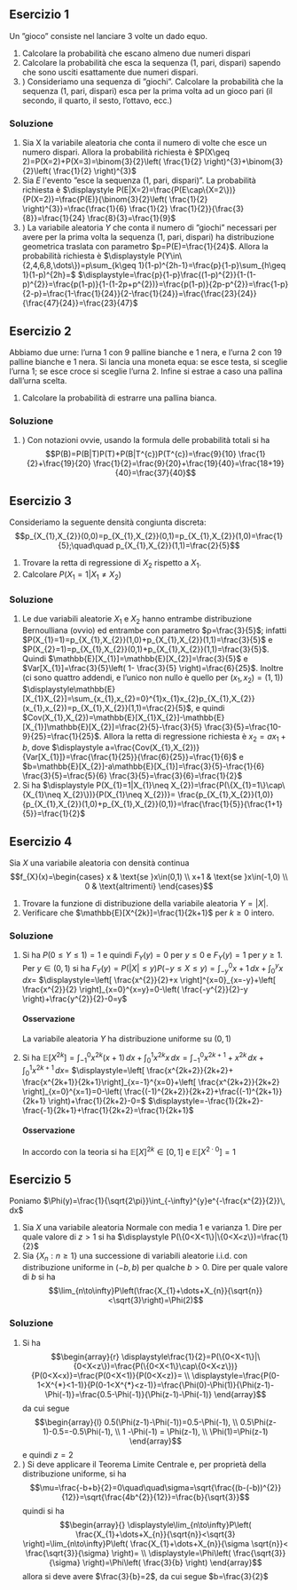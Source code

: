 ## Esercizio  1
Un ”gioco” consiste nel lanciare 3 volte un dado equo.
1) Calcolare la probabilità che escano almeno due numeri dispari
2) Calcolare la probabilità che esca la sequenza (1, pari, dispari) sapendo che sono usciti esattamente due numeri dispari.
3) ) Consideriamo una sequenza di ”giochi”. Calcolare la probabilità che la sequenza (1, pari, dispari) esca per la prima volta ad un gioco pari (il secondo, il quarto, il sesto, l’ottavo, ecc.)

### Soluzione
1) Sia X la variabile aleatoria che conta il numero di volte che esce un numero dispari. Allora la probabilità richiesta è $P(X\geq 2)=P(X=2)+P(X=3)=\binom{3}{2}\left( \frac{1}{2} \right)^{3}+\binom{3}{2}\left( \frac{1}{2} \right)^{3}$
2) Sia $E$ l'evento ”esce la sequenza (1, pari, dispari)”. La probabilità richiesta è $\displaystyle P(E|X=2)=\frac{P(E\cap\{X=2\})}{P(X=2)}=\frac{P(E)}{\binom{3}{2}\left( \frac{1}{2} \right)^{3}}=\frac{\frac{1}{6} \frac{1}{2} \frac{1}{2}}{\frac{3}{8}}=\frac{1}{24} \frac{8}{3}=\frac{1}{9}$
3) ) La variabile aleatoria $Y$ che conta il numero di ”giochi” necessari per avere per la prima volta la sequenza (1, pari, dispari) ha distribuzione geometrica traslata con parametro $p=P(E)=\frac{1}{24}$. 
   Allora la probabilità richiesta è $\displaystyle P(Y\in\{2,4,6,8,\dots\})=p\sum_{k\geq 1}(1-p)^{2h-1}=\frac{p}{1-p}\sum_{h\geq 1}(1-p)^{2h}=$
   $\displaystyle=\frac{p}{1-p}\frac{(1-p)^{2}}{1-(1-p)^{2}}=\frac{p(1-p)}{1-(1-2p+p^{2})}=\frac{p(1-p)}{2p-p^{2}}=\frac{1-p}{2-p}=\frac{1-\frac{1}{24}}{2-\frac{1}{24}}=\frac{\frac{23}{24}}{\frac{47}{24}}=\frac{23}{47}$ 

## Esercizio  2
Abbiamo due urne: l’urna 1 con 9 palline bianche e 1 nera, e l’urna 2 con 19 palline bianche e 1 nera. Si lancia una moneta equa: se esce testa, si sceglie l’urna 1; se esce croce si sceglie l’urna 2. Infine si estrae a caso una pallina dall’urna scelta.
1) Calcolare la probabilità di estrarre una pallina bianca.

### Soluzione
1) ) Con notazioni ovvie, usando la formula delle probabilità totali si ha $$P(B)=P(B|T)P(T)+P(B|T^{c})P(T^{c})=\frac{9}{10} \frac{1}{2}+\frac{19}{20} \frac{1}{2}=\frac{9}{20}+\frac{19}{40}=\frac{18+19}{40}=\frac{37}{40}$$

## Esercizio  3
Consideriamo la seguente densità congiunta discreta: $$p_{X_{1},X_{2}}(0,0)=p_{X_{1},X_{2}}(0,1)=p_{X_{1},X_{2}}(1,0)=\frac{1}{5};\quad\quad p_{X_{1},X_{2}}(1,1)=\frac{2}{5}$$
1) Trovare la retta di regressione di $X_2$ rispetto a $X_1$.
2) Calcolare $P(X_1=1|X_1\neq X_2)$

### Soluzione
1) Le due variabili aleatorie $X_1$ e $X_2$ hanno entrambe distribuzione Bernoulliana (ovvio) ed entrambe con parametro $p=\frac{3}{5}$; infatti $P(X_{1}=1)=p_{X_{1},X_{2}}(1,0)+p_{X_{1},X_{2}}(1,1)=\frac{3}{5}$ e $P(X_{2}=1)=p_{X_{1},X_{2}}(0,1)+p_{X_{1},X_{2}}(1,1)=\frac{3}{5}$.
   Quindi $\mathbb{E}[X_{1}]=\mathbb{E}[X_{2}]=\frac{3}{5}$ e $Var[X_{1}]=\frac{3}{5}\left( 1- \frac{3}{5} \right)=\frac{6}{25}$.
   Inoltre (ci sono quattro addendi, e l’unico non nullo è quello per $(x_{1},x_{2})=(1,1)$) $\displaystyle\mathbb{E}[X_{1}X_{2}]=\sum_{x_{1},x_{2}=0}^{1}x_{1}x_{2}p_{X_{1},X_{2}}(x_{1},x_{2})=p_{X_{1},X_{2}}(1,1)=\frac{2}{5}$, e quindi $Cov(X_{1},X_{2})=\mathbb{E}[X_{1}X_{2}]-\mathbb{E}[X_{1}]\mathbb{E}[X_{2}]=\frac{2}{5}-\frac{3}{5} \frac{3}{5}=\frac{10-9}{25}=\frac{1}{25}$. Allora la retta di regressione richiesta è $x_{2}=ax_{1}+b$, dove $\displaystyle a=\frac{Cov(X_{1},X_{2})}{Var[X_{1}]}=\frac{\frac{1}{25}}{\frac{6}{25}}=\frac{1}{6}$ e $b=\mathbb{E}[X_{2}]-a\mathbb{E}[X_{1}]=\frac{3}{5}-\frac{1}{6} \frac{3}{5}=\frac{5}{6} \frac{3}{5}=\frac{3}{6}=\frac{1}{2}$
2) Si ha $\displaystyle P(X_{1}=1|X_{1}\neq X_{2})=\frac{P(\{X_{1}=1\}\cap\{X_{1}\neq X_{2}\})}{P(X_{1}\neq X_{2})}= \frac{p_{X_{1},X_{2}}(1,0)}{p_{X_{1},X_{2}}(1,0)+p_{X_{1},X_{2}}(0,1)}=\frac{\frac{1}{5}}{\frac{1+1}{5}}=\frac{1}{2}$ 

## Esercizio  4
Sia $X$ una variabile aleatoria con densità continua $$f_{X}(x)=\begin{cases}
x & \text{se }x\in(0,1) \\
x+1 & \text{se }x\in(-1,0) \\
0 & \text{altrimenti}
\end{cases}$$
1) Trovare la funzione di distribuzione della variabile aleatoria $Y = |X|$.
2) Verificare che $\mathbb{E}[X^{2k}]=\frac{1}{2k+1}$ per $k\geq 0$ intero.

### Soluzione
1) Si ha $P(0\leq Y\leq 1)=1$ e quindi $F_{Y}(y)=0$ per $y\leq 0$ e $F_{Y}(y)=1$ per $y\geq 1$. 
   Per $y\in(0,1)$ si ha $\displaystyle F_{Y}(y)=P(|X|\leq y)P(-y\leq X\leq y)=\int_{-y}^{0}x+1\, dx+\int_{0}^{y}x\,dx=$
   $\displaystyle=\left[ \frac{x^{2}}{2}+x \right]^{x=0}_{x=-y}+\left[ \frac{x^{2}}{2} \right]_{x=0}^{x=y}=0-\left( \frac{-y^{2}}{2}-y \right)+\frac{y^{2}}{2}-0=y$
   
   #### Osservazione
   La variabile aleatoria $Y$ ha distribuzione uniforme su $(0,1)$
2) Si ha $\displaystyle\mathbb{E}[X^{2k}]=\int_{-1}^{0}x^{2k}(x+1)\,dx+\int_{0}^{1}x^{2k}x\,dx=\int_{-1}^{0}x^{2k+1}+x^{2k}\,dx+\int_{0}^{1}x^{2k+1}\,dx=$
   $\displaystyle=\left[ \frac{x^{2k+2}}{2k+2}+ \frac{x^{2k+1}}{2k+1}\right]_{x=-1}^{x=0}+\left[ \frac{x^{2k+2}}{2k+2} \right]_{x=0}^{x=1}=0-\left( \frac{(-1)^{2k+2}}{2k+2}+\frac{(-1)^{2k+1}}{2k+1} \right)+\frac{1}{2k+2}-0=$
   $\displaystyle=-\frac{1}{2k+2}-\frac{-1}{2k+1}+\frac{1}{2k+2}=\frac{1}{2k+1}$
   
   #### Osservazione
   In accordo con la teoria si ha $\mathbb{E}[X]^{2k}\in[0,1]$ e $\mathbb{E}[X^{2\cdot 0}]=1$

## Esercizio  5
Poniamo $\Phi(y)=\frac{1}{\sqrt{2\pi}}\int_{-\infty}^{y}e^{-\frac{x^{2}}{2}}\, dx$
1) Sia $X$ una variabile aleatoria Normale con media 1 e varianza 1. Dire per quale valore di $z>1$ si ha $\displaystyle P(\{0<X<1\}|\{0<X<z\})=\frac{1}{2}$
2) Sia $\{X_{n}:n\geq 1\}$ una successione di variabili aleatorie i.i.d. con distribuzione uniforme in $(-b,b)$ per qualche $b>0$. Dire per quale valore di $b$ si ha $$\lim_{n\to\infty}P\left(\frac{X_{1}+\dots+X_{n}}{\sqrt{n}}<\sqrt{3}\right)=\Phi(2)$$
### Soluzione
1) Si ha $$\begin{array}{r}
\displaystyle\frac{1}{2}=P(\{0<X<1\}|\{0<X<z\})=\frac{P(\{0<X<1\}\cap\{0<X<z\})}{P(0<X<x)}=\frac{P(0<X<1)}{P(0<X<z)}= \\
\displaystyle=\frac{P(0-1<X^{*}<1-1)}{P(0-1<X^{*}<z-1)}=\frac{\Phi(0)-\Phi(1)}{\Phi(z-1)-\Phi(-1)}=\frac{0.5-\Phi(-1)}{\Phi(z-1)-\Phi(-1)}
\end{array}$$da cui segue $$\begin{array}{l}
0.5(\Phi(z-1)-\Phi(-1))=0.5-\Phi(-1), \\
0.5\Phi(z-1)-0.5=-0.5\Phi(-1), \\
1 -\Phi(-1) = \Phi(z-1), \\
\Phi(1)=\Phi(z-1)
\end{array}$$e quindi $z=2$
2) ) Si deve applicare il Teorema Limite Centrale e, per proprietà della distribuzione uniforme, si ha $$\mu=\frac{-b+b}{2}=0\quad\quad\sigma=\sqrt{\frac{(b-(-b))^{2}}{12}}=\sqrt{\frac{4b^{2}}{12}}=\frac{b}{\sqrt{3}}$$quindi si ha $$\begin{array}{}
\displaystyle\lim_{n\to\infty}P\left( \frac{X_{1}+\dots+X_{n}}{\sqrt{n}}<\sqrt{3} \right)=\lim_{n\to\infty}P\left( \frac{X_{1}+\dots+X_{n}}{\sigma \sqrt{n}}< \frac{\sqrt{3}}{\sigma} \right)= \\
\displaystyle=\Phi\left( \frac{\sqrt{3}}{\sigma} \right)=\Phi\left( \frac{3}{b} \right)
\end{array}$$allora si deve avere $\frac{3}{b}=2$, da cui segue $b=\frac{3}{2}$